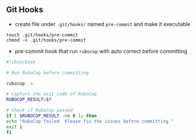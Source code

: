 ## Git Hooks  
- create file under `.git/hooks/`  named `pre-commit` and make it executable 
```shell 
touch .git/hooks/pre-commit 
chmod -x .git/hooks/pre-commit 
```

- pre-commit hook that run `rubocop`  with auto correct before committing 
```bash
#!/bin/bash

# Run RuboCop before committing

rubocop -a

# Capture the exit code of RuboCop
RUBOCOP_RESULT=$?

# Check if RuboCop passed
if [ $RUBOCOP_RESULT -ne 0 ]; then
echo "RuboCop failed. Please fix the issues before committing."
exit 1
fi

``` 


